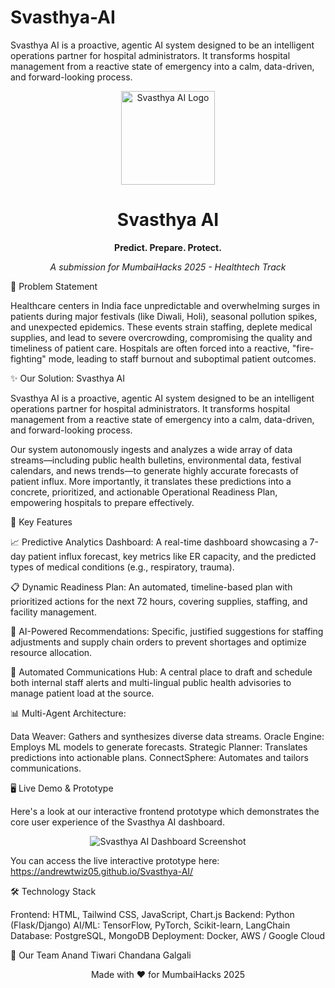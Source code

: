 # Svasthya-AI
Svasthya AI is a proactive, agentic AI system designed to be an intelligent operations partner for hospital administrators. It transforms hospital management from a reactive state of emergency into a calm, data-driven, and forward-looking process.
<div align="center">
<img src="https://github.com/user-attachments/assets/61aceb71-8a8b-4497-9643-65365224531d" alt="Svasthya AI Logo" width="150"/>
<h1>Svasthya AI</h1>
<p><b>Predict. Prepare. Protect.</b></p>
<p><i>A submission for MumbaiHacks 2025 - Healthtech Track</i></p>
</div>

🎯 Problem Statement

Healthcare centers in India face unpredictable and overwhelming surges in patients during major festivals (like Diwali, Holi), seasonal pollution spikes, and unexpected epidemics. These events strain staffing, deplete medical supplies, and lead to severe overcrowding, compromising the quality and timeliness of patient care. Hospitals are often forced into a reactive, "fire-fighting" mode, leading to staff burnout and suboptimal patient outcomes.

✨ Our Solution: Svasthya AI

Svasthya AI is a proactive, agentic AI system designed to be an intelligent operations partner for hospital administrators. It transforms hospital management from a reactive state of emergency into a calm, data-driven, and forward-looking process.

Our system autonomously ingests and analyzes a wide array of data streams—including public health bulletins, environmental data, festival calendars, and news trends—to generate highly accurate forecasts of patient influx. More importantly, it translates these predictions into a concrete, prioritized, and actionable Operational Readiness Plan, empowering hospitals to prepare effectively.

🚀 Key Features

📈 Predictive Analytics Dashboard: A real-time dashboard showcasing a 7-day patient influx forecast, key metrics like ER capacity, and the predicted types of medical conditions (e.g., respiratory, trauma).

📋 Dynamic Readiness Plan: An automated, timeline-based plan with prioritized actions for the next 72 hours, covering supplies, staffing, and facility management.

🤖 AI-Powered Recommendations: Specific, justified suggestions for staffing adjustments and supply chain orders to prevent shortages and optimize resource allocation.

📢 Automated Communications Hub: A central place to draft and schedule both internal staff alerts and multi-lingual public health advisories to manage patient load at the source.

📊 Multi-Agent Architecture:

Data Weaver: Gathers and synthesizes diverse data streams.
Oracle Engine: Employs ML models to generate forecasts.
Strategic Planner: Translates predictions into actionable plans.
ConnectSphere: Automates and tailors communications.

🖥️ Live Demo & Prototype

Here's a look at our interactive frontend prototype which demonstrates the core user experience of the Svasthya AI dashboard.
<div align="center">
<img src="https://github.com/user-attachments/assets/d51c790f-b24c-49aa-ac6a-b04d6045ae8f" alt="Svasthya AI Dashboard Screenshot"/>
</div>

You can access the live interactive prototype here: https://andrewtwiz05.github.io/Svasthya-AI/

🛠️ Technology Stack

Frontend: HTML, Tailwind CSS, JavaScript, Chart.js
Backend: Python (Flask/Django)
AI/ML: TensorFlow, PyTorch, Scikit-learn, LangChain
Database: PostgreSQL, MongoDB
Deployment: Docker, AWS / Google Cloud

👥 Our Team
Anand Tiwari
Chandana Galgali

<div align="center">
Made with ❤️ for MumbaiHacks 2025
</div>
